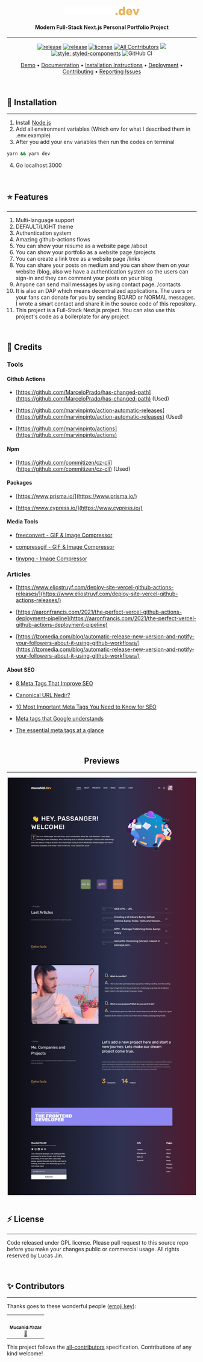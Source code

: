 <div align="center">

  <img src="public/github-brand.png" alt="mucahid.dev" width="200">
</div>
<h4 align="center">Modern Full-Stack Next.js Personal Portfolio Project</h4>

<div align="center">

---

[![release](https://img.shields.io/github/release/mucahidyazar/mucahid.dev/all.svg?style=flat-square)](https://github.com/mucahidyazar/mucahid.dev/releases)
[![release](https://img.shields.io/github/workflow/status/mucahidyazar/mucahid.dev/Go?style=flat-square)](https://github.com/mucahidyazar/mucahid.dev/releases)
[![license](https://img.shields.io/github/license/mucahidyazar/mucahid.dev?color=dfd)](LICENSE)
[![All Contributors](https://img.shields.io/badge/all_contributors-1-orange.svg?style=flat-square)](#contributors-)
![](https://img.shields.io/github/repo-size/mucahidyazar/mucahid.dev?label=Repo%20size&style=flat-square)
[![style: styled-components](https://img.shields.io/badge/style-%F0%9F%92%85%20styled--components-orange.svg?colorB=daa357&colorA=db748e)](https://github.com/styled-components/styled-components)
![GitHub CI](https://github.com/mucahidyazar/mucahid.dev/actions/workflows/release.yml/badge.svg)

[Demo](https://mucahid.dev) •
[Documentation](https://github.com/mucahidyazar/mucahid.dev) •
[Installation Instructions](https://github.com/mucahidyazar/mucahid.dev) •
[Deployment](#deploy) • [Contributing](.github/CONTRIBUTING.md) •
[Reporting Issues](https://github.com/mucahidyazar/mucahid.dev/pulls)

</div>

<br />

## 🚀 Installation

<hr />

1. Install [Node.js](https://nodejs.org/en/)
2. Add all environment variables (Which env for what I described them in
   .env.example)
3. After you add your env variables then run the codes on terminal

```bash
yarn && yarn dev
```

4. Go localhost:3000

<br />

## ⭐️ Features

<hr />

1. Multi-language support
2. DEFAULT/LIGHT theme
3. Authentication system
4. Amazing github-actions flows
5. You can show your resume as a website page /about
6. You can show your portfolio as a website page /projects
7. You can create a link tree as a website page /links
8. You can share your posts on medium and you can show them on your website
   /blog, also we have a authentication system so the users can sign-in and they
   can comment your posts on your blog
9. Anyone can send mail messages by using contact page. /contacts
10. It is also an DAP which means decentralized applications. The users or your
    fans can donate for you by sending BOARD or NORMAL messages. I wrote a smart
    contact and share it in the source code of this repository.
11. This project is a Full-Stack Next.js project. You can also use this
    project's code as a boilerplate for any project

<br />

## 🎉 Credits

### Tools

#### Github Actions

- [https://github.com/MarceloPrado/has-changed-path](https://github.com/MarceloPrado/has-changed-path)
  (Used)

- [https://github.com/marvinpinto/action-automatic-releases](https://github.com/marvinpinto/action-automatic-releases)
  (Used)

- [https://github.com/marvinpinto/actions](https://github.com/marvinpinto/actions)

#### Npm

- [https://github.com/commitizen/cz-cli](https://github.com/commitizen/cz-cli)
  (Used)

#### Packages

- [https://www.prisma.io/](https://www.prisma.io/)

- [https://www.cypress.io/](https://www.cypress.io/)

#### Media Tools

- [freeconvert - GIF & Image Compressor](https://www.freeconvert.com/)

- [compressgif - GIF & Image Compressor](https://compressgif.com/tr/)

- [tinypng - Image Compressor](https://tinypng.com/)

### Articles

- [https://www.eliostruyf.com/deploy-site-vercel-github-actions-releases/](https://www.eliostruyf.com/deploy-site-vercel-github-actions-releases/)

- [https://aaronfrancis.com/2021/the-perfect-vercel-github-actions-deployment-pipeline](https://aaronfrancis.com/2021/the-perfect-vercel-github-actions-deployment-pipeline)

- [https://lzomedia.com/blog/automatic-release-new-version-and-notify-your-followers-about-it-using-github-workflows/](https://lzomedia.com/blog/automatic-release-new-version-and-notify-your-followers-about-it-using-github-workflows/)

#### About SEO

- [8 Meta Tags That Improve SEO ](https://clutch.co/seo-firms/resources/meta-tags-that-improve-seo)

- [Canonical URL Nedir?](https://www.ayhankaraman.com/canonical-url-nedir-canonical-etiketi-nasil-kullanilir/)

- [10 Most Important Meta Tags You Need to Know for SEO](https://www.searchenginejournal.com/important-tags-seo/156440/#close)

- [Meta tags that Google understands](https://developers.google.com/search/docs/advanced/crawling/special-tags)

- [The essential meta tags at a glance](https://www.ionos.com/digitalguide/websites/web-development/the-most-important-meta-tags-and-their-functions/)

<br />

<h2 align="center">Previews</h2>
<hr />
<div align="center">
  <img src="public/images/projects/mucahid.png" alt="mucahid.dev" width="500">
</div>

<br />

## ⚡️ License

<hr />

Code released under GPL license. Please pull request to this source repo before
you make your changes public or commercial usage. All rights reserved by Lucas
Jin.

<br />

## ✨ Contributors

<hr />

Thanks goes to these wonderful people
([emoji key](https://allcontributors.org/docs/en/emoji-key)):

<!-- ALL-CONTRIBUTORS-LIST:START - Do not remove or modify this section -->
<!-- prettier-ignore-start -->
<!-- markdownlint-disable -->
<table>
  <tr>
    <td align="center"><a href="http://mucahid.dev"><img src="https://avatars.githubusercontent.com/u/52811808?v=4?s=100" width="100px;" alt=""/><br /><sub><b>Mucahid Yazar</b></sub></a><br /><a href="#maintenance-mucahidyazar" title="Maintenance">🚧</a></td>
  </tr>
</table>

<!-- markdownlint-restore -->
<!-- prettier-ignore-end -->

<!-- ALL-CONTRIBUTORS-LIST:END -->

This project follows the
[all-contributors](https://github.com/all-contributors/all-contributors)
specification. Contributions of any kind welcome!
